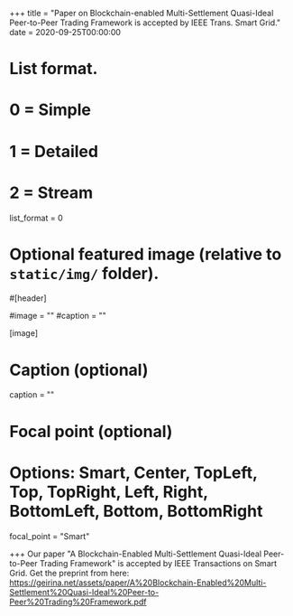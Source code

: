 +++
title = "Paper on Blockchain-enabled Multi-Settlement Quasi-Ideal Peer-to-Peer Trading Framework is accepted by IEEE Trans. Smart Grid."
date = 2020-09-25T00:00:00

# List format.
#   0 = Simple
#   1 = Detailed
#   2 = Stream
list_format = 0

# Optional featured image (relative to `static/img/` folder).
#[header]

#image = ""
#caption = ""

[image]
  # Caption (optional)
  caption = ""
  
  # Focal point (optional)
  # Options: Smart, Center, TopLeft, Top, TopRight, Left, Right, BottomLeft, Bottom, BottomRight
  focal_point = "Smart"

+++
Our paper "A Blockchain-Enabled Multi-Settlement Quasi-Ideal Peer-to-Peer Trading Framework" is accepted by IEEE Transactions on Smart Grid. Get the preprint from here: https://geirina.net/assets/paper/A%20Blockchain-Enabled%20Multi-Settlement%20Quasi-Ideal%20Peer-to-Peer%20Trading%20Framework.pdf
